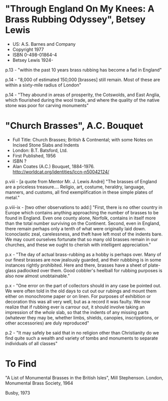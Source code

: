 

# "Through England On My Knees: A Brass Rubbing Odyssey", Betsey Lewis

- US: A.S. Barnes and Company
- Copyright 1977
- ISBN 0-498-01864-4
- Betsey Lewis 1924-

p.13 - "within the past 10 years brass rubbing has become a fad in England"

p.14 - "8,000 of estimated 150,000 [brasses] still remain. Most of these are within a sixty-mile radius of London"

p.14 - "They abound in areas of prosperity, the Cotswolds, and East Anglia, which flourished during the wool trade, and where the quality of the native stone was poor for carving monuments"

# "Church Brasses", A.C. Bouquet

- Full Title: Church Brasses; British & Contnental; with some Notes on Incised Stone Slabs and Indents
- London: B.T. Batsford, Ltd.
- First Published, 1956
- ISBN ?
- Alan Coates (A.C.) Bouquet, 1884-1976.  http://worldcat.org/identities/lccn-n50042124/

p.viii - [a quote from Mentor Mr. J. Lewis André] "The brasses of England are a priceless treasure.... Religio, art, costume, heraldry, language, manners, and customs, all find exemplification in these simple plates of metal."

p.viii-ix - [two other observations to add:] "First, there is no other country in Europe which contains anything approaching the number of brasses to be found in England. Even one county alone, Norfolk, contains in itself more than the total number surviving on the Continent. Second, even in England, there remain perhaps only a tenth of what were originally laid down. Iconoclastic zeal, carelessness, and theft have left most of the indents bare. We may count ourselves fortunate that so many old brasses remain in our churches, and these we ought to cherish with intelligent appreciation."

p.x - "The day of actual brass-rubbing as a hobby is perhaps over. Many of our finest brasses are now jealously guarded, and their rubbbing is in some instances rightly prohibited. Here and there, brasses have a sheet of plate-glass padlocked over them. Good cobbler's heelball for rubbing purposes is also now almost unobtainable."

p.x - "One error on the part of collectors should in any case be pointed out. We were often told in the old days to cut out our rubings and mount them either on monochrome paper or on linen. For purposes of exhibition or decoration this was all very well, but as a record it was faulty. We now realize that if rubbing ever is carrour out, it should involve taking an impression of the *whole* slab, so that the indents of any missing parts (whatever they may be, whether limbs, shields, canopies, inscripptions, or other accessories) are duly reproduced"

p.2 - "It may safely be said that in no religion other than Christianity do we find quite such a wealth and variety of tombs and monuments to separate individuals of all classes"

# To Find

"A List of Monumental Brasses in the British Isles", Mill Stephenson. London, Monumental Brass Society, 1964

Busby, 1973

